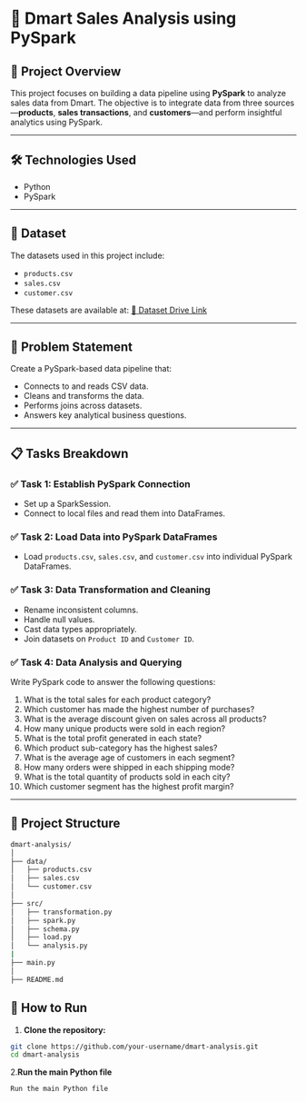 # 🛒 Dmart Sales Analysis using PySpark

## 📌 Project Overview

This project focuses on building a data pipeline using **PySpark** to analyze sales data from Dmart. The objective is to integrate data from three sources—**products**, **sales transactions**, and **customers**—and perform insightful analytics using PySpark.

---

## 🛠️ Technologies Used

- Python
- PySpark

---

## 📂 Dataset

The datasets used in this project include:

- `products.csv`
- `sales.csv`
- `customer.csv`

These datasets are available at: [📁 Dataset Drive Link](https://drive.google.com/drive/folders/1Y7Q27S00milOYuPnO7NHLl3sQGd49Ng6?usp=sharing)

---

## 🧩 Problem Statement

Create a PySpark-based data pipeline that:

- Connects to and reads CSV data.
- Cleans and transforms the data.
- Performs joins across datasets.
- Answers key analytical business questions.

---

## 📋 Tasks Breakdown

### ✅ Task 1: Establish PySpark Connection

- Set up a SparkSession.
- Connect to local files and read them into DataFrames.

### ✅ Task 2: Load Data into PySpark DataFrames

- Load `products.csv`, `sales.csv`, and `customer.csv` into individual PySpark DataFrames.

### ✅ Task 3: Data Transformation and Cleaning

- Rename inconsistent columns.
- Handle null values.
- Cast data types appropriately.
- Join datasets on `Product ID` and `Customer ID`.

### ✅ Task 4: Data Analysis and Querying

Write PySpark code to answer the following questions:

1. What is the total sales for each product category?
2. Which customer has made the highest number of purchases?
3. What is the average discount given on sales across all products?
4. How many unique products were sold in each region?
5. What is the total profit generated in each state?
6. Which product sub-category has the highest sales?
7. What is the average age of customers in each segment?
8. How many orders were shipped in each shipping mode?
9. What is the total quantity of products sold in each city?
10. Which customer segment has the highest profit margin?

---

## 🔄 Project Structure

```bash
dmart-analysis/
│
├── data/
│   ├── products.csv
│   ├── sales.csv
│   └── customer.csv
│   
├── src/
│   ├── transformation.py
│   ├── spark.py
│   ├── schema.py
│   ├── load.py
│   └── analysis.py
|
├── main.py
│
├── README.md
```

## 🚀 How to Run

1. **Clone the repository:**

```bash
git clone https://github.com/your-username/dmart-analysis.git
cd dmart-analysis
```

2.**Run the main Python file**
```
Run the main Python file
```


